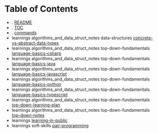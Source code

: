 # Table of Contents

- . [README](./README.md)
- . [TOC](./TOC.md)
- . [commands](./commands.md)
- learnings    algorithms_and_data_struct_notes    data-structures [concrete-vs-abstract-data-types](./learnings/algorithms_and_data_struct_notes/data-structures/concrete-vs-abstract-data-types.md)
- learnings    algorithms_and_data_struct_notes    top-down-fundamentals [language-basics-csharp](./learnings/algorithms_and_data_struct_notes/top-down-fundamentals/language-basics-csharp.cs)
- learnings    algorithms_and_data_struct_notes    top-down-fundamentals [language-basics-java](./learnings/algorithms_and_data_struct_notes/top-down-fundamentals/language-basics-java.java)
- learnings    algorithms_and_data_struct_notes    top-down-fundamentals [language-basics-javascript](./learnings/algorithms_and_data_struct_notes/top-down-fundamentals/language-basics-javascript.js)
- learnings    algorithms_and_data_struct_notes    top-down-fundamentals [language-basics-python](./learnings/algorithms_and_data_struct_notes/top-down-fundamentals/language-basics-python.py)
- learnings    algorithms_and_data_struct_notes    top-down-fundamentals [language-basics-typescript](./learnings/algorithms_and_data_struct_notes/top-down-fundamentals/language-basics-typescript.ts)
- learnings    algorithms_and_data_struct_notes    top-down-fundamentals [top-down-learning-plan](./learnings/algorithms_and_data_struct_notes/top-down-fundamentals/top-down-learning-plan.md)
- learnings    algorithms_and_data_struct_notes    top-down-fundamentals [top-down-notes](./learnings/algorithms_and_data_struct_notes/top-down-fundamentals/top-down-notes.md)
- learnings [learning-in-public](./learnings/learning-in-public.md)
- learnings    soft-skills [pair-programming](./learnings/soft-skills/pair-programming.md)
